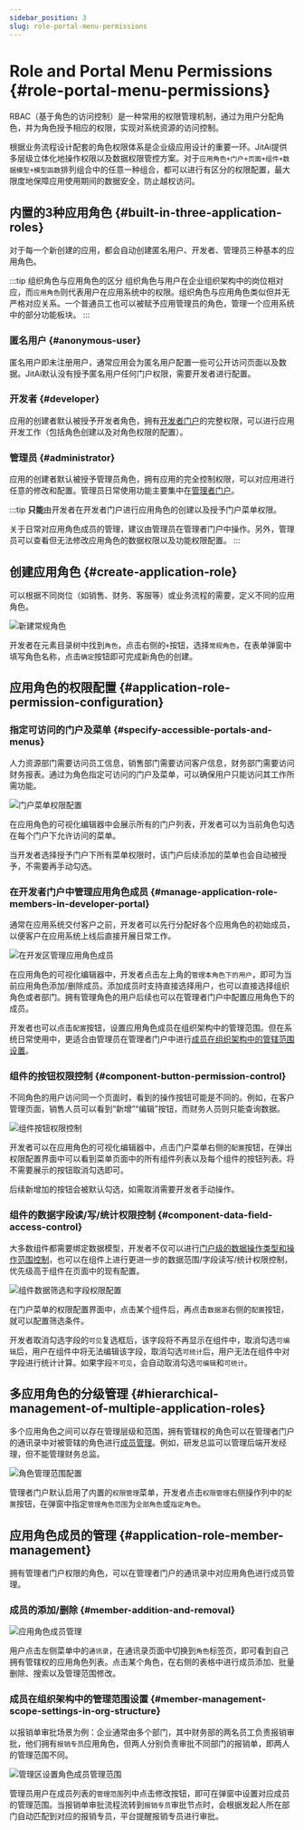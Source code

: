 ```yaml
---
sidebar_position: 3
slug: role-portal-menu-permissions
---
```


# Role and Portal Menu Permissions {#role-portal-menu-permissions}
RBAC（基于角色的访问控制）是一种常用的权限管理机制，通过为用户分配角色，并为角色授予相应的权限，实现对系统资源的访问控制。

根据业务流程设计配套的角色权限体系是企业级应用设计的重要一环。JitAi提供多层级立体化地操作权限以及数据权限管控方案。对于`应用角色+门户+页面+组件+数据模型+模型函数`排列组合中的任意一种组合，都可以进行有区分的权限配置，最大限度地保障应用使用期间的数据安全，防止越权访问。

## 内置的3种应用角色 {#built-in-three-application-roles}
对于每一个新创建的应用，都会自动创建匿名用户、开发者、管理员三种基本的应用角色。

:::tip 组织角色与应用角色的区分
组织角色与用户在企业组织架构中的岗位相对应，而`应用角色`则代表用户在应用系统中的权限。组织角色与应用角色类似但并无严格对应关系。一个普通员工也可以被赋予应用管理员的角色，管理一个应用系统中的部分功能板块。
:::

### 匿名用户 {#anonymous-user}
匿名用户即未注册用户，通常应用会为匿名用户配置一些可公开访问页面以及数据。JitAi默认没有授予匿名用户任何门户权限，需要开发者进行配置。

### 开发者 {#developer}
应用的创建者默认被授予开发者角色，拥有[开发者门户](../shell-and-page/portal-navigation-design#developer-portal)的完整权限，可以进行应用开发工作（包括角色创建以及对角色权限的配置）。

### 管理员 {#administrator}
应用的创建者默认被授予管理员角色，拥有应用的完全控制权限，可以对应用进行任意的修改和配置。管理员日常使用功能主要集中在[管理者门户](../shell-and-page/portal-navigation-design#admin-portal)。

:::tip
**只能**由开发者在开发者门户进行应用角色的创建以及授予门户菜单权限。

关于日常对应用角色成员的管理，建议由管理员在管理者门户中操作。另外，管理员可以查看但无法修改应用角色的数据权限以及功能权限配置。
:::

## 创建应用角色 {#create-application-role}
可以根据不同岗位（如销售、财务、客服等）或业务流程的需要，定义不同的应用角色。

![新建常规角色](./img/role/create-regular-role.png)

开发者在元素目录树中找到`角色`，点击右侧的`+`按钮，选择`常规角色`，在表单弹窗中填写角色名称，点击`确定`按钮即可完成新角色的创建。

## 应用角色的权限配置 {#application-role-permission-configuration}
### 指定可访问的门户及菜单 {#specify-accessible-portals-and-menus}
人力资源部门需要访问员工信息，销售部门需要访问客户信息，财务部门需要访问财务报表。通过为角色指定可访问的门户及菜单，可以确保用户只能访问其工作所需功能。

![门户菜单权限配置](./img/role/portal-menu-permission-configuration.gif)

在应用角色的可视化编辑器中会展示所有的门户列表，开发者可以为当前角色勾选在每个门户下允许访问的菜单。

当开发者选择授予门户下所有菜单权限时，该门户后续添加的菜单也会自动被授予，不需要再手动勾选。

### 在开发者门户中管理应用角色成员 {#manage-application-role-members-in-developer-portal}
通常在应用系统交付客户之前，开发者可以先行分配好各个应用角色的初始成员，以便客户在应用系统上线后直接开展日常工作。

![在开发区管理应用角色成员](./img/role/manage-app-role-members-in-dev-area.gif)

在应用角色的可视化编辑器中，开发者点击左上角的`管理本角色下的用户`，即可为当前应用角色添加/删除成员。添加成员时支持直接选择用户，也可以直接选择组织角色或者部门。拥有管理角色的用户后续也可以在管理者门户中配置应用角色下的成员。

开发者也可以点击`配置`按钮，设置应用角色成员在组织架构中的管理范围。但在系统日常使用中，更适合由管理员在管理者门户中进行[成员在组织架构中的管辖范围设置](#member-management-scope-settings-in-org-structure)。

### 组件的按钮权限控制 {#component-button-permission-control}
不同角色的用户访问同一个页面时，看到的操作按钮可能是不同的。例如，在客户管理页面，销售人员可以看到“新增”“编辑”按钮，而财务人员则只能查询数据。

![组件按钮权限控制](./img/role/component-button-permission-control.gif)

开发者可以在应用角色的可视化编辑器中，点击门户菜单右侧的`配置`按钮，在弹出权限配置界面中可以看到菜单页面中的所有组件列表以及每个组件的按钮列表。将不需要展示的按钮取消勾选即可。

后续新增加的按钮会被默认勾选，如需取消需要开发者手动操作。

### 组件的数据字段读/写/统计权限控制 {#component-data-field-access-control}
大多数组件都需要绑定数据模型，开发者不仅可以进行[门户级的数据操作类型和操作范围控制](./roles-and-business-element-permissions#portal-level-data-operation-type-and-scope-control)，也可以在组件上进行更进一步的数据范围/字段读写/统计权限控制，优先级高于组件在页面中的现有配置。

![组件数据筛选和字段权限配置](./img/role/component-data-filtering-and-field-permission-config.gif)

在门户菜单的权限配置界面中，点击某个组件后，再点击`数据源`右侧的`配置`按钮，就可以配置筛选条件。

开发者取消勾选字段的`可见`复选框后，该字段将不再显示在组件中，取消勾选`可编辑`后，用户在组件中将无法编辑该字段，取消勾选`可统计`后，用户无法在组件中对字段进行统计计算。如果字段`不可见`，会自动取消勾选`可编辑`和`可统计`。
## 多应用角色的分级管理 {#hierarchical-management-of-multiple-application-roles}
多个应用角色之间可以存在管理层级和范围，拥有管辖权的角色可以在管理者门户的通讯录中对被管辖的角色进行[成员管理](#application-role-member-management)。例如，研发总监可以管理后端开发经理，但不能管理财务总监。

![角色管理范围配置](./img/role/role-management-scope-configuration.gif)

管理者门户默认启用了内置的`权限管理`菜单，开发者点击`权限管理`右侧操作列中的`配置`按钮，在弹窗中指定`管理角色范围`为`全部角色`或`指定角色`。
## 应用角色成员的管理 {#application-role-member-management}
拥有管理者门户权限的角色，可以在管理者门户的通讯录中对应用角色进行成员管理。

### 成员的添加/删除 {#member-addition-and-removal}
![应用角色成员管理](./img/role/app-role-member-management.png)

用户点击左侧菜单中的`通讯录`，在通讯录页面中切换到`角色`标签页，即可看到自己拥有管辖权的应用角色列表。点击某个角色，在右侧的表格中进行成员添加、批量删除、搜索以及管理范围修改。

### 成员在组织架构中的管理范围设置 {#member-management-scope-settings-in-org-structure}
以报销单审批场景为例：企业通常由多个部门，其中财务部的两名员工负责报销审批，他们拥有`报销专员`应用角色，但两人分别负责审批不同部门的报销单，即两人的管理范围不同。

![管理区设置角色成员管理范围](./img/role/management-area-set-role-member-scope.png)

管理员用户在成员列表的`管理范围`列中点击修改按钮，即可在弹窗中设置对应成员的管理范围。当报销单审批流程流转到`报销专员`审批节点时，会根据发起人所在部门自动匹配到对应的报销专员，平台提醒报销专员进行审批。

